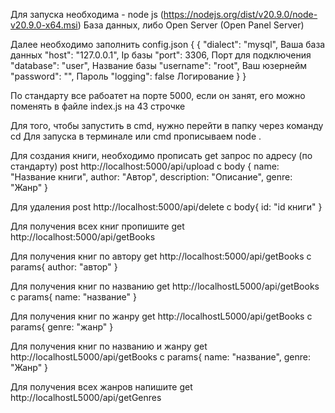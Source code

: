 Для запуска необходима - node js (https://nodejs.org/dist/v20.9.0/node-v20.9.0-x64.msi)
База данных, либо Open Server (Open Panel Server)

Далее необходимо заполнить config.json
{
    {
    "dialect": "mysql", Ваша база данных
    "host": "127.0.0.1", Ip базы
    "port": 3306, Порт для подключения
    "database": "user", Название базы
    "username": "root", Ваш юзернейм
    "password": "", Пароль
    "logging": false Логирование
}
}

По стандарту все рабоатет на порте 5000, если он занят, его можно поменять в файле index.js на 43 строчке

Для того, чтобы запустить в cmd, нужно перейти в папку через команду cd
Для запуска в терминале или cmd прописываем node . 

Для создания книги, необходимо прописать get запрос по адресу (по стандарту) post http://localhost:5000/api/upload с body {
    name: "Название книги",
    author: "Автор",
    description: "Описание",
    genre: "Жанр"
}

Для удаления post http://localhost:5000/api/delete с body{
    id: "id книги"
}


Для получения всех книг пропишите get http://localhost:5000/api/getBooks 


Для получения книг по автору get http://localhost:5000/api/getBooks c params{
    author: "автор"
}


Для получения книг по названию get http://localhostL5000/api/getBooks с params{
    name: "название"
}


Для получения книг по жанру get http://localhostL5000/api/getBooks с params{
    genre: "жанр"
}


Для получения книг по названию и жанру get http://localhostL5000/api/getBooks с params{
    name: "название",
    genre: "Жанр"
}


Для получения всех жанров напишите get http://localhostL5000/api/getGenres